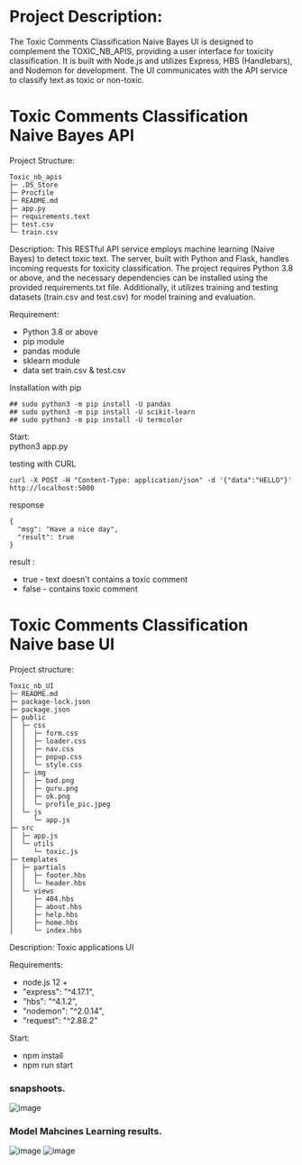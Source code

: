 # Project Description:
The Toxic Comments Classification Naive Bayes UI is designed to complement the TOXIC_NB_APIS, providing a user interface for toxicity classification.
It is built with Node.js and utilizes Express, HBS (Handlebars), and Nodemon for development. The UI communicates with the API service to classify text as toxic or non-toxic.

# Toxic Comments Classification Naive Bayes API
Project Structure:
```
Toxic_nb_apis
├─ .DS_Store
├─ Procfile
├─ README.md
├─ app.py
├─ requirements.text
├─ test.csv
└─ train.csv

```
Description:
This RESTful API service employs machine learning (Naive Bayes) to detect toxic text. The server, built with Python and Flask, handles incoming requests for toxicity classification. The project requires Python 3.8 or above, and the necessary dependencies can be installed using the provided requirements.txt file. Additionally, it utilizes training and testing datasets (train.csv and test.csv) for model training and evaluation.

Requirement:
- Python 3.8 or above
- pip module
- pandas module
- sklearn module
- data set train.csv & test.csv

Installation with pip
```
## sudo python3 -m pip install -U pandas
## sudo python3 -m pip install -U scikit-learn
## sudo python3 -m pip install -U termcolor
```

Start:\
python3 app.py

testing with CURL
```
curl -X POST -H "Content-Type: application/json" -d '{"data":"HELLO"}' http://localhost:5000
```
response
```
{
  "msg": "Have a nice day", 
  "result": true
}
```

 result :
  - true - text doesn't contains a toxic comment
  - false - contains toxic comment



# Toxic Comments Classification Naive base UI
Project structure:
```
Toxic_nb_UI
├─ README.md
├─ package-lock.json
├─ package.json
├─ public
│  ├─ css
│  │  ├─ form.css
│  │  ├─ loader.css
│  │  ├─ nav.css
│  │  ├─ popup.css
│  │  └─ style.css
│  ├─ img
│  │  ├─ bad.png
│  │  ├─ guru.png
│  │  ├─ ok.png
│  │  └─ profile_pic.jpeg
│  └─ js
│     └─ app.js
├─ src
│  ├─ app.js
│  └─ utils
│     └─ toxic.js
├─ templates
│  ├─ partials
│  │  ├─ footer.hbs
│  │  └─ header.hbs
│  └─ views
│     ├─ 404.hbs
│     ├─ about.hbs
│     ├─ help.hbs
│     ├─ home.hbs
│     └─ index.hbs

```
Description:
Toxic applications UI

Requirements:
- node.js 12 +
- "express": "^4.17.1",
- "hbs": "^4.1.2",
- "nodemon": "^2.0.14",
- "request": "^2.88.2"

Start:
- npm install
- npm run start

### snapshoots.
![image](https://user-images.githubusercontent.com/33747218/232039512-41d0d304-efd2-4a15-adac-029ee2120f13.png)


### Model Mahcines Learning results.
  ![image](https://user-images.githubusercontent.com/33747218/137753235-911b5d86-b84c-41cc-bdc3-db3fa2bd0b74.png)
  ![image](https://user-images.githubusercontent.com/33747218/137753228-106a34fb-f981-43b1-a0a1-8b1b6076b1ed.png)



